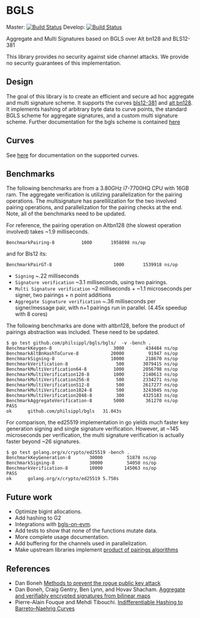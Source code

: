 # BGLS
Master: [![Build Status](https://travis-ci.org/philsippl/bgls.svg?branch=master)](https://travis-ci.org/philsippl/bgls)
Develop: [![Build Status](https://travis-ci.org/philsippl/bgls.svg?branch=develop)](https://travis-ci.org/philsippl/bgls)

Aggregate and Multi Signatures based on BGLS over Alt bn128 and BLS12-381

This library provides no security against side channel attacks. We provide no security guarantees of this implementation.

## Design
The goal of this library is to create an efficient and secure ad hoc aggregate and multi signature scheme. It supports the curves [bls12-381](https://github.com/dis2/bls12) and [alt bn128](https://github.com/ethereum/go-ethereum/tree/master/crypto/bn256). It implements hashing of arbitrary byte data to curve points, the standard BGLS scheme for aggregate signatures, and a custom multi signature scheme. Further documentation for the bgls scheme is contained [here](bgls/README.md)

## Curves
See [here](curves/README.md) for documentation on the supported curves.
## Benchmarks
The following benchmarks are from a 3.80GHz i7-7700HQ CPU with 16GB ram. The aggregate verification is utilizing parallelization for the pairing operations. The multisignature has parellilization for the two involved pairing operations, and parallelization for the pairing checks at the end. Note, all of the benchmarks need to be updated.

For reference, the pairing operation on Altbn128 (the slowest operation involved) takes ~1.9 milliseconds.
```
BenchmarkPairing-8   	    1000	   1958898 ns/op
```
and for Bls12 its:
```
BenchmarkPairGT-8               	    1000	   1539918 ns/op
```

- `Signing` ~.22 milliseconds
- `Signature verification` ~3.1 milliseconds, using two pairings.
- `Multi Signature verification` ~2 milliseconds + ~1.1 microseconds per signer, two pairings + n point additions
- `Aggregate Signature verification` ~.36 milliseconds per signer/message pair, with n+1 pairings run in parallel. (4.45x speedup with 8 cores)

The following benchmarks are done with altbn128, before the product of pairings
abstraction was included. These need to be updated.
```
$ go test github.com/philsippl/bgls/bgls/  -v -bench .
BenchmarkKeygen-8                  	    3000	    434484 ns/op
BenchmarkAltBnHashToCurve-8        	   20000	     91947 ns/op
BenchmarkSigning-8                 	   10000	    218670 ns/op
BenchmarkVerification-8            	     500	   3079415 ns/op
BenchmarkMultiVerification64-8     	    1000	   2056798 ns/op
BenchmarkMultiVerification128-8    	    1000	   2140613 ns/op
BenchmarkMultiVerification256-8    	     500	   2334271 ns/op
BenchmarkMultiVerification512-8    	     500	   2617277 ns/op
BenchmarkMultiVerification1024-8   	     500	   3243045 ns/op
BenchmarkMultiVerification2048-8   	     300	   4325183 ns/op
BenchmarkAggregateVerification-8   	    5000	    361270 ns/op
PASS
ok  	github.com/philsippl/bgls	31.043s
```
For comparison, the ed25519 implementation in go yields much faster key generation signing and single signature verification. However, at ~145 microseconds per verification, the multi signature verification is actually faster beyond ~26 signatures.
```
$ go test golang.org/x/crypto/ed25519 -bench .
BenchmarkKeyGeneration-8   	   30000	     51878 ns/op
BenchmarkSigning-8         	   30000	     54050 ns/op
BenchmarkVerification-8    	   10000	    145063 ns/op
PASS
ok  	golang.org/x/crypto/ed25519	5.750s
```

## Future work
- Optimize bigint allocations.
- Add hashing to G2
- Integrations with [bgls-on-evm](https://github.com/jlandrews/bgls-on-evm).
- Add tests to show that none of the functions mutate data.
- More complete usage documentation.
- Add buffering for the channels used in parallelization.
- Make upstream libraries implement [product of pairings algorithms](https://eprint.iacr.org/2006/172.pdf)

## References
- Dan Boneh [Methods to prevent the rogue public key attack](https://crypto.stanford.edu/~dabo/pubs/papers/BLSmultisig.html)
- Dan Boneh, Craig Gentry, Ben Lynn, and Hovav Shacham. [Aggregate and verifiably encrypted signatures from bilinear maps](https://www.iacr.org/archive/eurocrypt2003/26560416/26560416.pdf)
- Pierre-Alain Fouque and Mehdi Tibouchi. [Indifferentiable Hashing to
Barreto–Naehrig Curves](http://www.di.ens.fr/~fouque/pub/latincrypt12.pdf)
